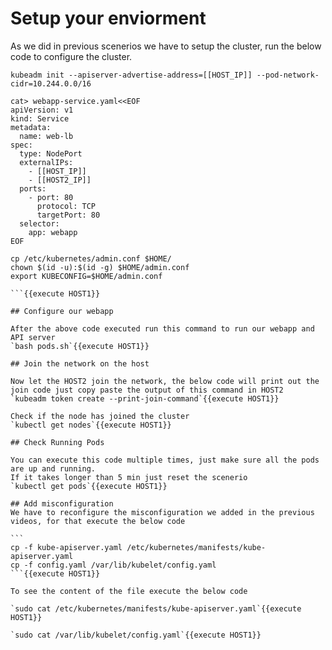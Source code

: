 # Setup your enviorment

As we did in previous scenerios we have to setup the cluster, run the below code to configure the cluster.
````
kubeadm init --apiserver-advertise-address=[[HOST_IP]] --pod-network-cidr=10.244.0.0/16

cat> webapp-service.yaml<<EOF
apiVersion: v1
kind: Service
metadata:
  name: web-lb
spec:
  type: NodePort
  externalIPs:
    - [[HOST_IP]]
    - [[HOST2_IP]]
  ports:
    - port: 80
      protocol: TCP
      targetPort: 80
  selector:
    app: webapp
EOF

cp /etc/kubernetes/admin.conf $HOME/
chown $(id -u):$(id -g) $HOME/admin.conf
export KUBECONFIG=$HOME/admin.conf

```{{execute HOST1}}

## Configure our webapp

After the above code executed run this command to run our webapp and API server
`bash pods.sh`{{execute HOST1}}

## Join the network on the host

Now let the HOST2 join the network, the below code will print out the join code just copy paste the output of this command in HOST2
`kubeadm token create --print-join-command`{{execute HOST1}}

Check if the node has joined the cluster
`kubectl get nodes`{{execute HOST1}}

## Check Running Pods

You can execute this code multiple times, just make sure all the pods are up and running.
If it takes longer than 5 min just reset the scenerio
`kubectl get pods`{{execute HOST1}}

## Add misconfiguration
We have to reconfigure the misconfiguration we added in the previous videos, for that execute the below code

```
cp -f kube-apiserver.yaml /etc/kubernetes/manifests/kube-apiserver.yaml
cp -f config.yaml /var/lib/kubelet/config.yaml
```{{execute HOST1}}

To see the content of the file execute the below code

`sudo cat /etc/kubernetes/manifests/kube-apiserver.yaml`{{execute HOST1}}

`sudo cat /var/lib/kubelet/config.yaml`{{execute HOST1}}
